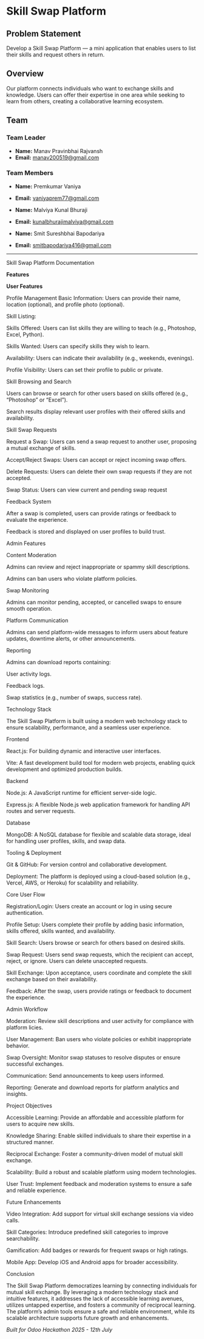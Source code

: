 # Skill Swap Platform

## Problem Statement
Develop a Skill Swap Platform — a mini application that enables users to list their skills and request others in return.

## Overview
Our platform connects individuals who want to exchange skills and knowledge. Users can offer their expertise in one area while seeking to learn from others, creating a collaborative learning ecosystem.

## Team

### Team Leader
- **Name:** Manav Pravinbhai Rajvansh
- **Email:** manav200519@gmail.com

### Team Members
- **Name:** Premkumar Vaniya
- **Email:** vaniyaprem77@gmail.com

- **Name:** Malviya Kunal Bhuraji
- **Email:** kunalbhurajimalviya@gmail.com

- **Name:** Smit Sureshbhai Bapodariya
- **Email:** smitbapodariya416@gmail.com

---
Skill Swap Platform Documentation


**Features**

**User Features**

Profile Management
Basic Information: Users can provide their name, location (optional), and profile photo (optional).

Skill Listing:

Skills Offered: Users can list skills they are willing to teach (e.g., Photoshop, Excel, Python).

Skills Wanted: Users can specify skills they wish to learn.

Availability: Users can indicate their availability (e.g., weekends, evenings).

Profile Visibility: Users can set their profile to public or private.

Skill Browsing and Search

Users can browse or search for other users based on skills offered (e.g., “Photoshop” or “Excel”).

Search results display relevant user profiles with their offered skills and availability.

Skill Swap Requests


Request a Swap: Users can send a swap request to another user, proposing a mutual exchange of skills.

Accept/Reject Swaps: Users can accept or reject incoming swap offers.

Delete Requests: Users can delete their own swap requests if they are not accepted.

Swap Status: Users can view current and pending swap request

Feedback System


After a swap is completed, users can provide ratings or feedback to evaluate the experience.

Feedback is stored and displayed on user profiles to build trust.

Admin Features

Content Moderation


Admins can review and reject inappropriate or spammy skill descriptions.

Admins can ban users who violate platform policies.

Swap Monitoring

Admins can monitor pending, accepted, or cancelled swaps to ensure smooth operation.

Platform Communication

Admins can send platform-wide messages to inform users about feature updates, downtime alerts, or other announcements.

Reporting



Admins can download reports containing:

User activity logs.

Feedback logs.

Swap statistics (e.g., number of swaps, success rate).



Technology Stack



The Skill Swap Platform is built using a modern web technology stack to ensure scalability, performance, and a seamless user experience.



Frontend

React.js: For building dynamic and interactive user interfaces.

Vite: A fast development build tool for modern web projects, enabling quick development and optimized production builds.

Backend



Node.js: A JavaScript runtime for efficient server-side logic.

Express.js: A flexible Node.js web application framework for handling API routes and server requests.



Database



MongoDB: A NoSQL database for flexible and scalable data storage, ideal for handling user profiles, skills, and swap data.



Tooling & Deployment



Git & GitHub: For version control and collaborative development.

Deployment: The platform is deployed using a cloud-based solution (e.g., Vercel, AWS, or Heroku) for scalability and reliability.

Core User Flow

Registration/Login: Users create an account or log in using secure authentication.

Profile Setup: Users complete their profile by adding basic information, skills offered, skills wanted, and availability.

Skill Search: Users browse or search for others based on desired skills.

Swap Request: Users send swap requests, which the recipient can accept, reject, or ignore. Users can delete unaccepted requests.

Skill Exchange: Upon acceptance, users coordinate and complete the skill exchange based on their availability.

Feedback: After the swap, users provide ratings or feedback to document the experience.

Admin Workflow

Moderation: Review skill descriptions and user activity for compliance with platform licies.



User Management: Ban users who violate policies or exhibit inappropriate behavior.



Swap Oversight: Monitor swap statuses to resolve disputes or ensure successful exchanges.

Communication: Send announcements to keep users informed.

Reporting: Generate and download reports for platform analytics and insights.

Project Objectives

Accessible Learning: Provide an affordable and accessible platform for users to acquire new skills.



Knowledge Sharing: Enable skilled individuals to share their expertise in a structured manner.

Reciprocal Exchange: Foster a community-driven model of mutual skill exchange.

Scalability: Build a robust and scalable platform using modern technologies.

User Trust: Implement feedback and moderation systems to ensure a safe and reliable experience.



Future Enhancements

Video Integration: Add support for virtual skill exchange sessions via video calls.




Skill Categories: Introduce predefined skill categories to improve searchability.

Gamification: Add badges or rewards for frequent swaps or high ratings.



Mobile App: Develop iOS and Android apps for broader accessibility.




Conclusion



The Skill Swap Platform democratizes learning by connecting individuals for mutual skill exchange. By leveraging a modern technology stack and intuitive features, it addresses the lack of accessible learning avenues, utilizes untapped expertise, and fosters a community of reciprocal learning. The platform’s admin tools ensure a safe and reliable environment, while its scalable architecture supports future growth and enhancements.

*Built for Odoo Hackathon 2025 - 12th July*

